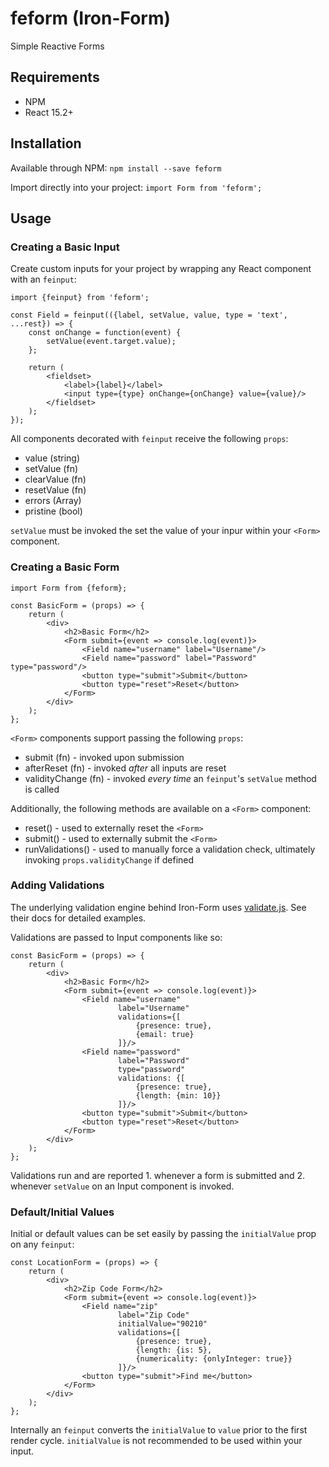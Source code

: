 # feform (Iron-Form)

Simple Reactive Forms

## Requirements

- NPM
- React 15.2+

## Installation

Available through NPM: `npm install --save feform`

Import directly into your project: `import Form from 'feform';` 

## Usage

### Creating a Basic Input

Create custom inputs for your project by wrapping any React component
with an `feinput`:

    import {feinput} from 'feform';
    
    const Field = feinput(({label, setValue, value, type = 'text', ...rest}) => {
        const onChange = function(event) {
            setValue(event.target.value);
        };
    
        return (
            <fieldset>
                <label>{label}</label>
                <input type={type} onChange={onChange} value={value}/>
            </fieldset>
        );
    });
    
All components decorated with `feinput` receive the following `props`:

- value (string)
- setValue (fn)
- clearValue (fn)
- resetValue (fn)
- errors (Array)
- pristine (bool)

`setValue` must be invoked the set the value of your inpur within your `<Form>` component.

### Creating a Basic Form

    import Form from {feform};
    
    const BasicForm = (props) => {
        return (
            <div>
                <h2>Basic Form</h2>
                <Form submit={event => console.log(event)}>
                    <Field name="username" label="Username"/>
                    <Field name="password" label="Password" type="password"/>
                    <button type="submit">Submit</button>
                    <button type="reset">Reset</button>
                </Form>
            </div>
        );
    };

`<Form>` components support passing the following `props`:

- submit (fn) - invoked upon submission
- afterReset (fn) - invoked _after_ all inputs are reset
- validityChange (fn) - invoked _every time_ an `feinput`'s `setValue` method is called

Additionally, the following methods are available on a `<Form>` component:

- reset() - used to externally reset the `<Form>`
- submit() - used to externally submit the `<Form>`
- runValidations() - used to manually force a validation check, ultimately invoking `props.validityChange` if defined


### Adding Validations

The underlying validation engine behind Iron-Form uses [validate.js](https://validatejs.org/). See their docs for detailed examples.

Validations are passed to Input components like so:

    const BasicForm = (props) => {
        return (
            <div>
                <h2>Basic Form</h2>
                <Form submit={event => console.log(event)}>
                    <Field name="username" 
                            label="Username" 
                            validations={[
                                {presence: true},
                                {email: true}
                            ]}/>
                    <Field name="password" 
                            label="Password" 
                            type="password"
                            validations: {[
                                {presence: true},
                                {length: {min: 10}}
                            ]}/>
                    <button type="submit">Submit</button>
                    <button type="reset">Reset</button>
                </Form>
            </div>
        );
    };
    
Validations run and are reported 1. whenever a form is submitted and 2. whenever `setValue` on an Input component is invoked.

### Default/Initial Values

Initial or default values can be set easily by passing the `initialValue` prop on any `feinput`:

    const LocationForm = (props) => {
        return (
            <div>
                <h2>Zip Code Form</h2>
                <Form submit={event => console.log(event)}>
                    <Field name="zip" 
                            label="Zip Code" 
                            initialValue="90210"
                            validations={[
                                {presence: true},
                                {length: {is: 5},
                                {numericality: {onlyInteger: true}}
                            ]}/>
                    <button type="submit">Find me</button>
                </Form>
            </div>
        );
    };
    
Internally an `feinput` converts the `initialValue` to `value` prior to the first render cycle. `initialValue` is not recommended to be used within your input.
